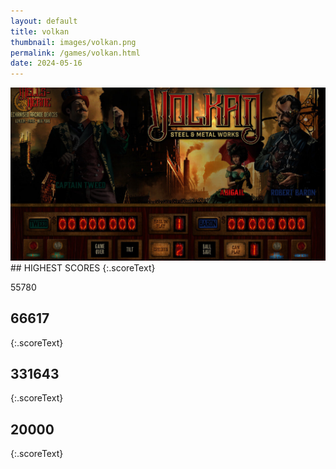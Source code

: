 ```yaml
---
layout: default
title: volkan
thumbnail: images/volkan.png
permalink: /games/volkan.html
date: 2024-05-16
---
```


<img src="../images/volkan.png" class="gameThumbnail img-fluid mx-auto align-middle">
## HIGHEST SCORES
{:.scoreText}

55780

## 66617
{:.scoreText}


## 331643
{:.scoreText}


## 20000
{:.scoreText}



